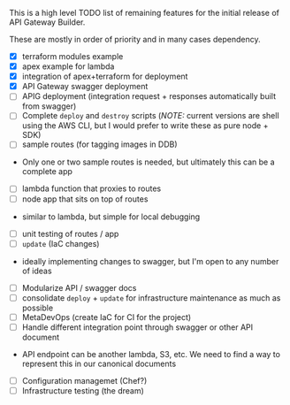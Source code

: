 This is a high level TODO list of remaining features for
the initial release of API Gateway Builder.

These are mostly in order of priority and in many cases
dependency.

- [x] terraform modules example
- [x] apex example for lambda
- [x] integration of apex+terraform for deployment
- [x] API Gateway swagger deployment
- [ ] APIG deployment (integration request +
 responses automatically built from swagger)
- [ ] Complete `deploy` and `destroy` scripts
 (*NOTE:* current versions are shell using the AWS CLI,
 but I would prefer to write these as pure node + SDK)
- [ ] sample routes (for tagging images in DDB)
 - Only one or two sample routes is needed, but ultimately
  this can be a complete app
- [ ] lambda function that proxies to routes
- [ ] node app that sits on top of routes
 - similar to lambda, but simple for local debugging
- [ ] unit testing of routes / app
- [ ] `update` (IaC changes)
 - ideally implementing changes to swagger, but I'm open to
   any number of ideas
- [ ] Modularize API / swagger docs
- [ ] consolidate `deploy` + `update` for infrastructure
 maintenance as much as possible
- [ ] MetaDevOps (create IaC for CI for the project)
- [ ] Handle different integration point through swagger or
 other API document
 - API endpoint can be another lambda, S3, etc. We need to
  find a way to represent this in our canonical documents
- [ ] Configuration managemet (Chef?)
- [ ] Infrastructure testing (the dream)

